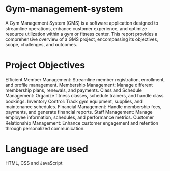 # Gym-management-system
A Gym Management System (GMS) is a software application designed to streamline operations, enhance customer experience, and optimize resource utilization within a gym or fitness center. This report provides a comprehensive overview of a GMS project, encompassing its objectives, scope, challenges, and outcomes.
# Project Objectives
Efficient Member Management: Streamline member registration, enrollment, and profile management.
Membership Management: Manage different membership plans, renewals, and payments.
Class and Schedule Management: Organize fitness classes, schedule trainers, and handle class bookings.
Inventory Control: Track gym equipment, supplies, and maintenance schedules.
Financial Management: Handle membership fees, payments, and generate financial reports.
Staff Management: Manage employee information, schedules, and performance metrics.
Customer Relationship Management: Enhance customer engagement and retention through personalized communication.
# Language are used
HTML, CSS and JavaScript
